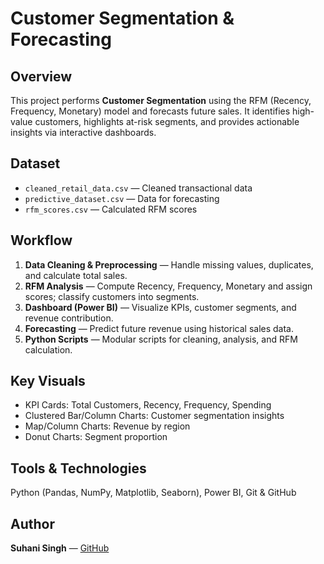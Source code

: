 # Customer Segmentation & Forecasting

## Overview
This project performs **Customer Segmentation** using the RFM (Recency, Frequency, Monetary) model and forecasts future sales. It identifies high-value customers, highlights at-risk segments, and provides actionable insights via interactive dashboards.

## Dataset
- `cleaned_retail_data.csv` — Cleaned transactional data  
- `predictive_dataset.csv` — Data for forecasting  
- `rfm_scores.csv` — Calculated RFM scores  

## Workflow
1. **Data Cleaning & Preprocessing** — Handle missing values, duplicates, and calculate total sales.  
2. **RFM Analysis** — Compute Recency, Frequency, Monetary and assign scores; classify customers into segments.  
3. **Dashboard (Power BI)** — Visualize KPIs, customer segments, and revenue contribution.  
4. **Forecasting** — Predict future revenue using historical sales data.  
5. **Python Scripts** — Modular scripts for cleaning, analysis, and RFM calculation.

## Key Visuals
- KPI Cards: Total Customers, Recency, Frequency, Spending  
- Clustered Bar/Column Charts: Customer segmentation insights  
- Map/Column Charts: Revenue by region  
- Donut Charts: Segment proportion  

## Tools & Technologies
Python (Pandas, NumPy, Matplotlib, Seaborn), Power BI, Git & GitHub  

## Author
**Suhani Singh** — [GitHub](https://github.com/Suhani6167)  
